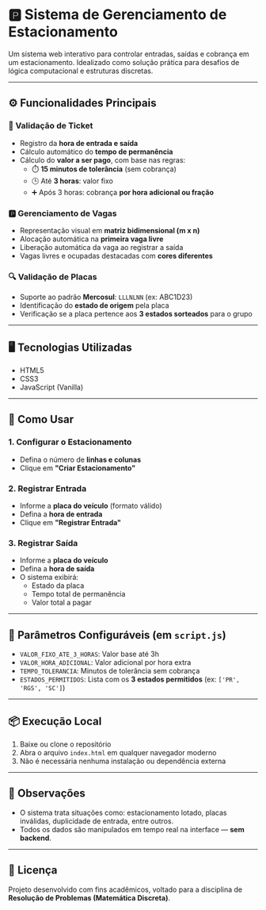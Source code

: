 
# 🅿️ Sistema de Gerenciamento de Estacionamento

Um sistema web interativo para controlar entradas, saídas e cobrança em um estacionamento. Idealizado como solução prática para desafios de lógica computacional e estruturas discretas.

---

## ⚙️ Funcionalidades Principais

### 🧾 Validação de Ticket
- Registro da **hora de entrada e saída**
- Cálculo automático do **tempo de permanência**
- Cálculo do **valor a ser pago**, com base nas regras:
  - ⏱️ **15 minutos de tolerância** (sem cobrança)
  - 🕒 Até **3 horas**: valor fixo
  - ➕ Após 3 horas: cobrança **por hora adicional ou fração**

### 🅿️ Gerenciamento de Vagas
- Representação visual em **matriz bidimensional (m x n)**
- Alocação automática na **primeira vaga livre**
- Liberação automática da vaga ao registrar a saída
- Vagas livres e ocupadas destacadas com **cores diferentes**

### 🔍 Validação de Placas
- Suporte ao padrão **Mercosul**: `LLLNLNN` (ex: ABC1D23)
- Identificação do **estado de origem** pela placa
- Verificação se a placa pertence aos **3 estados sorteados** para o grupo

---

## 🖥️ Tecnologias Utilizadas
- HTML5
- CSS3
- JavaScript (Vanilla)

---

## 🚀 Como Usar

### 1. Configurar o Estacionamento
- Defina o número de **linhas e colunas**
- Clique em **"Criar Estacionamento"**

### 2. Registrar Entrada
- Informe a **placa do veículo** (formato válido)
- Defina a **hora de entrada**
- Clique em **"Registrar Entrada"**

### 3. Registrar Saída
- Informe a **placa do veículo**
- Defina a **hora de saída**
- O sistema exibirá:
  - Estado da placa
  - Tempo total de permanência
  - Valor total a pagar

---

## 🔧 Parâmetros Configuráveis (em `script.js`)
- `VALOR_FIXO_ATE_3_HORAS`: Valor base até 3h
- `VALOR_HORA_ADICIONAL`: Valor adicional por hora extra
- `TEMPO_TOLERANCIA`: Minutos de tolerância sem cobrança
- `ESTADOS_PERMITIDOS`: Lista com os **3 estados permitidos** (ex: `['PR', 'RGS', 'SC']`)

---

## 📦 Execução Local

1. Baixe ou clone o repositório
2. Abra o arquivo `index.html` em qualquer navegador moderno
3. Não é necessária nenhuma instalação ou dependência externa

---

## 📌 Observações

- O sistema trata situações como: estacionamento lotado, placas inválidas, duplicidade de entrada, entre outros.
- Todos os dados são manipulados em tempo real na interface — **sem backend**.

---

## 📘 Licença

Projeto desenvolvido com fins acadêmicos, voltado para a disciplina de **Resolução de Problemas (Matemática Discreta)**.
